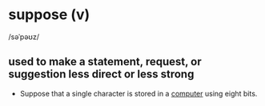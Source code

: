 # suppose (v)

/səˈpəʊz/

## used to make a statement, request, or suggestion less direct or less strong

- Suppose that a single character is stored in a [computer](../c/computer-n.md#an-electronic-machine-that-can-store-organize-and-find-information-do-processes-with-numbers-and-other-data-and-control-other-machines) using eight bits.